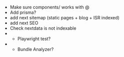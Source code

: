 - Make sure components/ works with @
- Add prisma?
- add next sitemap (static pages + blog + ISR indexed)
- add next SEO
- Check nextdata is not indexable
- - Playwright test?
- - Bundle Analyzer?
